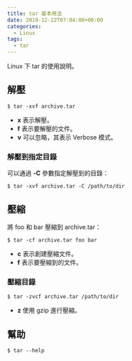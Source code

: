 ```yaml
---
title: tar 基本用法
date: 2019-12-22T07:04:00+00:00
categories:
  - Linux
tags:
  - tar
---
```


Linux 下 tar 的使用說明。

<!--more-->

## 解壓

```shell
$ tar -xvf archive.tar
```

  * **x** 表示解壓。
  * **f** 表示要解壓的文件。
  * **v** 可以忽略，其表示 Verbose 模式。

### 解壓到指定目錄

可以通過 **-C** 參數指定解壓到的目錄：

```shell
$ tar -xvf archive.tar -C /path/to/dir
```

## 壓縮

將 foo 和 bar 壓縮到 archive.tar：

```shell
$ tar -cf archive.tar foo bar
```

  * **c** 表示創建壓縮文件。
  * **f** 表示要壓縮到的文件。

### 壓縮目錄

```shell
$ tar -zvcf archive.tar /path/to/dir
```

  * **z** 使用 gzip 進行壓縮。

## 幫助

```shell
$ tar --help
```
